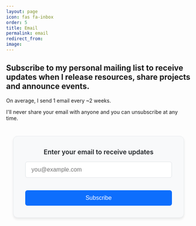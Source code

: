 ```yaml
---
layout: page
icon: fas fa-inbox
order: 5
title: Email
permalink: email
redirect_from: 
image: 
---
```



## Subscribe to my personal mailing list to receive updates when I release resources, share projects and announce events.

<!-- Subscribe to my personal mailing list to receive updates when I release resources, share projects and announce events. -->

On average, I send 1 email every ~2 weeks.

I'll never share your email with anyone and you can unsubscribe at any time.


<form
  action="https://buttondown.com/api/emails/embed-subscribe/chris-lovejoy"
  method="post"
  target="popupwindow" 
  onsubmit="window.open('https://buttondown.com/chris-lovejoy', 'popupwindow')"
  class="embeddable-buttondown-form"
  style="
    text-align: center;
    max-width: 400px;
    margin: 2.5rem auto;
    padding: 2rem;
    border-radius: 12px;
    background-color: #f8f9fa;
    box-shadow: 0 4px 6px rgba(0, 0, 0, 0.08);
    border: 1px solid #e9ecef;
  "
>
  <label 
    for="bd-email" 
    style="
      display: block;
      margin-bottom: 1rem;
      font-weight: 600;
      font-size: 1.1rem;
      color: #212529;
    "
  >
    Enter your email to receive updates
  </label>
  
  <input 
    type="email" 
    name="email" 
    id="bd-email"
    placeholder="you@example.com"
    style="
      width: 100%;
      padding: 0.75rem 1rem;
      margin-bottom: 1.25rem;
      border: 1px solid #dee2e6;
      border-radius: 6px;
      font-size: 1rem;
      background-color: white;
      color: #495057;
      transition: all 0.2s ease;
    "
    onFocus="this.style.borderColor='#0d6efd'; this.style.boxShadow='0 0 0 3px rgba(13, 110, 253, 0.25)'"
    onBlur="this.style.borderColor='#dee2e6'; this.style.boxShadow='none'"
  />
  
  <input type="hidden" name="tag" value="From-Signup-Page" />
  <input 
    type="submit" 
    value="Subscribe"
    style="
      background-color: #0d6efd;
      color: #ffffff;
      border: none;
      padding: 0.75rem 2rem;
      border-radius: 6px;
      cursor: pointer;
      font-weight: 500;
      font-size: 1rem;
      transition: all 0.2s ease;
      width: 100%;
    "
    onmouseover="this.style.filter='brightness(90%)'"
    onmouseout="this.style.filter='brightness(100%)'"
  />
</form>

